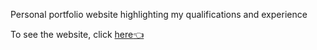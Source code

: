 Personal portfolio website highlighting my qualifications and experience

To see the website, click [here:point_left:](https://tommycao.dev/)
